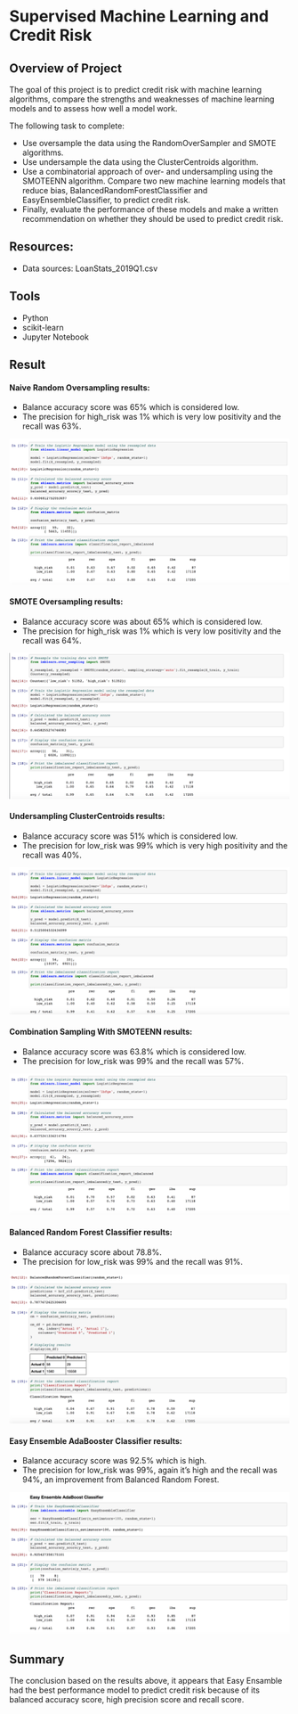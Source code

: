 # Supervised Machine Learning and Credit Risk

## Overview of Project

The goal of this project is to predict credit risk with machine learning algorithms, compare the strengths and weaknesses of machine learning models and to assess how well a model work. 

The following task to complete:
* Use oversample the data using the RandomOverSampler and SMOTE algorithms.
* Use undersample the data using the ClusterCentroids algorithm. 
* Use a combinatorial approach of over- and undersampling using the SMOTEENN algorithm. Compare two new machine learning models that reduce bias, BalancedRandomForestClassifier and EasyEnsembleClassifier, to predict credit risk. 
* Finally, evaluate the performance of these models and make a written recommendation on whether they should be used to predict credit risk.

## Resources:
* Data sources: LoanStats_2019Q1.csv

## Tools
* Python
* scikit-learn 
* Jupyter Notebook

## Result

#### Naive Random Oversampling results:
- Balance accuracy score was 65% which is considered low.
- The precision for high_risk was 1% which is very low positivity and the recall was 63%.

![alt text](images/naive_oversample.png)

#### SMOTE Oversampling results:
- Balance accuracy score was about 65% which is considered low.
- The precision for high_risk was 1% which is very low positivity and the recall was 64%.

![alt text](images/smote_oversample.png)

#### Undersampling ClusterCentroids results:
- Balance accuracy score was 51% which is considered low.
- The precision for low_risk was 99% which is very high positivity and the recall was 40%.

![alt text](images/undersample_cluster.png)

#### Combination Sampling With SMOTEENN results:
- Balance accuracy score was 63.8% which is considered low.
- The precision for low_risk was 99%  and the recall was 57%.

![alt text](images/combination.png)

#### Balanced Random Forest Classifier results:
- Balance accuracy score about 78.8%.
- The precision for low_risk was 99%  and the recall was 91%.

![alt text](images/balanced_rfc.png)

#### Easy Ensemble AdaBooster Classifier results:
- Balance accuracy score was 92.5% which is high.
- The precision for low_risk was 99%, again it’s high and the recall was 94%, an improvement from Balanced Random Forest.

![alt text](images/easy_clf.png)


## Summary 
The conclusion based on the results above, it appears that Easy Ensamble had the best performance model to predict credit risk because of its balanced accuracy score, high precision score and recall score. 
